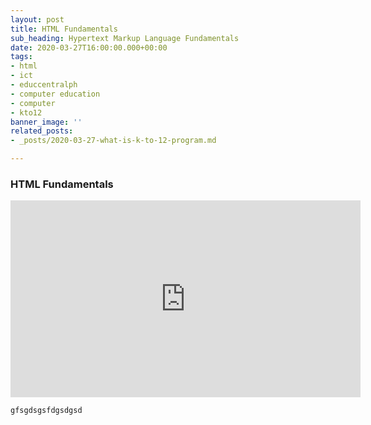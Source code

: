 ```yaml
---
layout: post
title: HTML Fundamentals
sub_heading: Hypertext Markup Language Fundamentals
date: 2020-03-27T16:00:00.000+00:00
tags:
- html
- ict
- educcentralph
- computer education
- computer
- kto12
banner_image: ''
related_posts:
- _posts/2020-03-27-what-is-k-to-12-program.md

---
```

### HTML Fundamentals

<iframe width="560" height="315" src="https://www.youtube.com/embed/u5cb0VMgbtc" frameborder="0" allow="accelerometer; autoplay; encrypted-media; gyroscope; picture-in-picture" allowfullscreen></iframe>

    gfsgdsgsfdgsdgsd